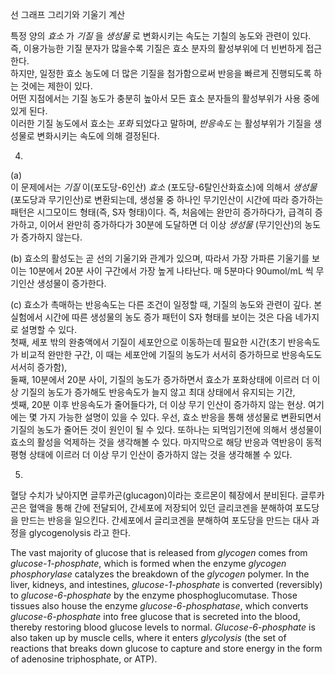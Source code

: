 선 그래프 그리기와 기울기 계산   

특정 양의 *효소* 가 *기질* 을 *생성물* 로 변화시키는 속도는 기칠의 농도와 관련이 있다.    
즉, 이용가능한 기질 분자가 많을수록 기질은 효소 분자의 활성부위에 더 빈번하게 접근한다.   
하지만, 일정한 효소 농도에 더 많은 기질을 첨가함으로써 반응을 빠르게 진행되도록 하는 것에는 제한이 있다.   
어떤 지점에서는 기질 농도가 충분히 높아서 모든 효소 분자들의 활성부위가 사용 중에 있게 된다.   
이러한 기질 농도에서 효소는 *포화* 되었다고 말하며, *반응속도* 는 활성부위가 기질을 생성물로 변화시키는 속도에 의해 결정된다.   

4.
(a)  
이 문제에서는 *기질* 이(포도당-6인산) *효소* (포도당-6탈인산화효소)에 의해서 *생성물* (포도당과 무기인산)로 변환되는데, 생성물 중 하나인 무기인산이 시간에 따라 증가하는 패턴은 시그모이드 형태(즉, S자 형태)이다. 즉, 처음에는 완만히 증가하다가, 급격히 증가하고, 이어서 완만히 증가하다가 30분에 도달하면 더 이상 *생성물* (무기인산)의 농도가 증가하지 않는다.

(b)
효소의 활성도는 곧 선의 기울기와 관계가 있으며, 따라서 가장 가파른 기울기를 보이는 10분에서 20분 사이 구간에서 가장 높게 나타난다. 매 5분마다 90umol/mL 씩 무기인산 생성물이 증가한다.   

(c)
효소가 촉매하는 반응속도는 다른 조건이 일정할 때, 기질의 농도와 관련이 깊다. 본 실험에서 시간에 따른 생성물의 농도 증가 패턴이 S자 형태를 보이는 것은 다음 네가지로 설명할 수 있다.  
첫째, 세포 밖의 완충액에서 기질이 세포안으로 이동하는데 필요한 시간(초기 반응속도가 비교적 완만한 구간, 이 때는 세포안에 기질의 농도가 서서히 증가하므로 반응속도도 서서히 증가함),   
둘째, 10분에서 20분 사이, 기질의 농도가 증가하면서 효소가 포화상태에 이르러 더 이상 기질의 농도가 증가해도 반응속도가 늘지 않고 최대 상태에서 유지되는 기간,   
셋째, 20분 이후 반응속도가 줄어들다가, 더 이상 무기 인산이 증가하지 않는 현상. 여기에는 몇 가지 가능한 설명이 있을 수 있다. 우선, 효소 반응을 통해 생성물로 변환되면서 기질의 농도가 줄어든 것이 원인이 될 수 있다. 또하나는 되먹임기전에 의해서 생성물이 효소의 활성을 억제하는 것을 생각해볼 수 있다. 마지막으로 해당 반응과 역반응이 동적 평형 상태에 이르러 더 이상 무기 인산이 증가하지 않는 것을 생각해볼 수 있다.    

5.   
혈당 수치가 낮아지면 글루카곤(glucagon)이라는 호르몬이 췌장에서 분비된다. 글루카곤은 혈액을 통해 간에 전달되어, 간세포에 저장되어 있던 글리코겐을 분해하여 포도당을 만드는 반응을 일으킨다. 간세포에서 글리코겐을 분해하여 포도당을 만드는 대사 과정을 glycogenolysis 라고 한다.    

The vast majority of glucose that is released from *glycogen* comes from *glucose-1-phosphate*, which is formed when the enzyme *glycogen phosphorylase* catalyzes the breakdown of the *glycogen* polymer. In the liver, kidneys, and intestines, *glucose-1-phosphate* is converted (reversibly) to *glucose-6-phosphate* by the enzyme phosphoglucomutase. Those tissues also house the enzyme *glucose-6-phosphatase*, which converts *glucose-6-phosphate* into free glucose that is secreted into the blood, thereby restoring blood glucose levels to normal. *Glucose-6-phosphate* is also taken up by muscle cells, where it enters *glycolysis* (the set of reactions that breaks down glucose to capture and store energy in the form of adenosine triphosphate, or ATP).   
